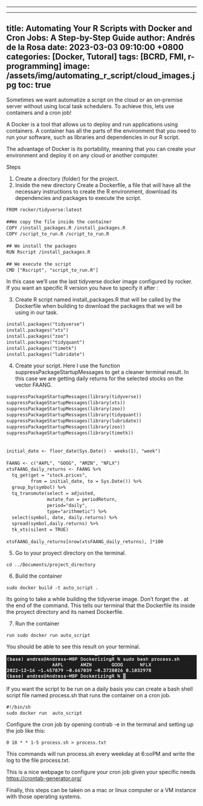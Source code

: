 
---
---
title: Automating Your R Scripts with Docker and Cron Jobs: A Step-by-Step Guide
author: Andrés de la Rosa
date: 2023-03-03 09:10:00 +0800
categories: [Docker, Tutoral]
tags: [BCRD, FMI, r-programming]
image: /assets/img/automating_r_script/cloud_images.jpg
toc: true
---

Sometimes we want automatize a script on the cloud or an on-premise server without using local task schedulers. To achieve this, lets use containers and a cron job!

A Docker is a tool that allows us to deploy and run applications using containers. A container has all the parts of the environment that you need to run your software, such as libraries and dependencies in our R script.

The advantage of Docker is its portability, meaning that you can create your environment and deploy it on any cloud or another computer.

Steps
1. Create a directory (folder) for the project.
2. Inside the new directory Create a Dockerfile, a file that will have all the necessary instructions to create the R environment, download its dependencies and packages to execute the script.


```
FROM rocker/tidyverse:latest

##We copy the file inside the container
COPY /install_packages.R /install_packages.R
COPY /script_to_run.R /script_to_run.R

## We install the packages
RUN Rscript /install_packages.R

## We execute the script
CMD ["Rscript", "script_to_run.R"]
```

In this case we’ll use the last tidyverse docker image configured by rocker. If you want an specific R version you have to specify it after :

3. Create R script named install_packages.R that will be called by the Dockerfile when building to download the packages that we will be using in our task.

```
install.packages("tidyverse")
install.packages("xts")
install.packages("zoo")
install.packages("tidyquant")
install.packages("timetk")
install.packages("lubridate")
```

4. Create your script. Here I use the function suppressPackageStartupMessages to get a cleaner terminal result. In this case we are getting daily returns for the selected stocks on the vector FAANG.

```
suppressPackageStartupMessages(library(tidyverse))
suppressPackageStartupMessages(library(xts))
suppressPackageStartupMessages(library(zoo))
suppressPackageStartupMessages(library(tidyquant))
suppressPackageStartupMessages(library(lubridate))
suppressPackageStartupMessages(library(zoo))
suppressPackageStartupMessages(library(timetk))


initial_date <- floor_date(Sys.Date() - weeks(1), "week")

FAANG <- c("AAPL", "GOOG", "AMZN", "NFLX")
xtsFAANG_daily_returns <- FAANG %>% 
  tq_get(get = "stock.prices",
         from = initial_date, to = Sys.Date()) %>% 
  group_by(symbol) %>% 
  tq_transmute(select = adjusted,
               mutate_fun = periodReturn,   
               period="daily", 
               type="arithmetic") %>%
  select(symbol, date, daily.returns) %>%
  spread(symbol,daily.returns) %>%
  tk_xts(silent = TRUE)

xtsFAANG_daily_returns[nrow(xtsFAANG_daily_returns), ]*100
```

5. Go to your proyect directory on the terminal.

```
cd ../Documents/project_directory
```


6. Build the container

```
sudo docker build -t auto_script .
```


Its going to take a while building the tidyverse image. Don’t forget the . at the end of the command. This tells our terminal that the Dockerfile its inside the proyect directory and its named Dockerfile.


7. Run the container

```
run sudo docker run auto_script
```

You should be able to see this result on your terminal.


<img src="/assets/img/automating_r_script/bash_results.jpg"/> 


If you want the script to be run on a daily basis you can create a bash shell script file named process.sh that runs the container on a cron job.

```
#!/bin/sh 
sudo docker run  auto_script
```

Configure the cron job by opening contrab -e in the terminal and setting up the job like this:

```
0 18 * * 1-5 process.sh > process.txt
```

This commands will run process.sh every weekday at 6:ooPM and write the log to the file process.txt.

This is a nice webpage to configure your cron job given your specific needs https://crontab-generator.org/

Finally, this steps can be taken on a mac or linux computer or a VM instance with those operating systems.
